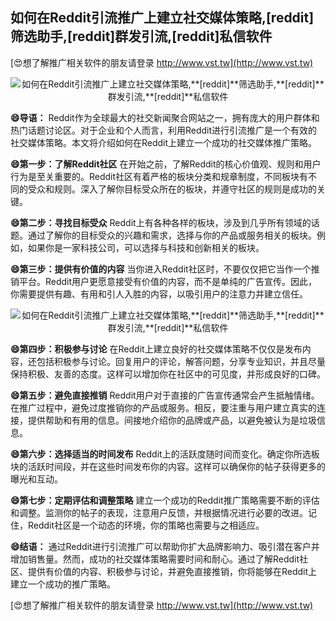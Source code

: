 ## **如何在Reddit引流推广上建立社交媒体策略,**[reddit]**筛选助手,**[reddit]**群发引流,**[reddit]**私信软件**

[😍想了解推广相关软件的朋友请登录 http://www.vst.tw](http://www.vst.tw)

 <center><img src="https://vst.tw/MP4/tuiguang/png/7.png" alt="如何在Reddit引流推广上建立社交媒体策略,**[reddit]**筛选助手,**[reddit]**群发引流,**[reddit]**私信软件"></center>

**😄导语：**
Reddit作为全球最大的社交新闻聚合网站之一，拥有庞大的用户群体和热门话题讨论区。对于企业和个人而言，利用Reddit进行引流推广是一个有效的社交媒体策略。本文将介绍如何在Reddit上建立一个成功的社交媒体推广策略。

**😄第一步：了解Reddit社区**
在开始之前，了解Reddit的核心价值观、规则和用户行为是至关重要的。Reddit社区有着严格的板块分类和规章制度，不同板块有不同的受众和规则。深入了解你目标受众所在的板块，并遵守社区的规则是成功的关键。

**😄第二步：寻找目标受众**
Reddit上有各种各样的板块，涉及到几乎所有领域的话题。通过了解你的目标受众的兴趣和需求，选择与你的产品或服务相关的板块。例如，如果你是一家科技公司，可以选择与科技和创新相关的板块。

**😄第三步：提供有价值的内容**
当你进入Reddit社区时，不要仅仅把它当作一个推销平台。Reddit用户更愿意接受有价值的内容，而不是单纯的广告宣传。因此，你需要提供有趣、有用和引人入胜的内容，以吸引用户的注意力并建立信任。

 <center><img src="https://vst.tw/MP4/tuiguang/png/6.png" alt="如何在Reddit引流推广上建立社交媒体策略,**[reddit]**筛选助手,**[reddit]**群发引流,**[reddit]**私信软件"></center>

**😄第四步：积极参与讨论**
在Reddit上建立良好的社交媒体策略不仅仅是发布内容，还包括积极参与讨论。回复用户的评论，解答问题，分享专业知识，并且尽量保持积极、友善的态度。这样可以增加你在社区中的可见度，并形成良好的口碑。

**😄第五步：避免直接推销**
Reddit用户对于直接的广告宣传通常会产生抵触情绪。在推广过程中，避免过度推销你的产品或服务。相反，要注重与用户建立真实的连接，提供帮助和有用的信息。间接地介绍你的品牌或产品，以避免被认为是垃圾信息。

**😄第六步：选择适当的时间发布**
Reddit上的活跃度随时间而变化。确定你所选板块的活跃时间段，并在这些时间发布你的内容。这样可以确保你的帖子获得更多的曝光和互动。

**😄第七步：定期评估和调整策略**
建立一个成功的Reddit推广策略需要不断的评估和调整。监测你的帖子的表现，注意用户反馈，并根据情况进行必要的改进。记住，Reddit社区是一个动态的环境，你的策略也需要与之相适应。

**😄结语：**
通过Reddit进行引流推广可以帮助你扩大品牌影响力、吸引潜在客户并增加销售量。然而，成功的社交媒体策略需要时间和耐心。通过了解Reddit社区、提供有价值的内容、积极参与讨论，并避免直接推销，你将能够在Reddit上建立一个成功的推广策略。

[😍想了解推广相关软件的朋友请登录 http://www.vst.tw](http://www.vst.tw)



